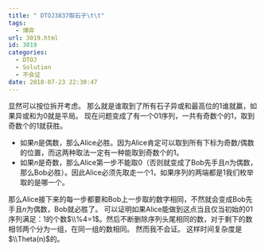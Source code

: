 ```yaml
---
title: " DTOJ3837取石子\t\t"
tags:
  - 博弈
url: 3019.html
id: 3019
categories:
  - DTOJ
  - Solution
  - 不会证
date: 2018-07-23 22:30:47
---
```


显然可以按位拆开考虑。 那么就是谁取到了所有石子异或和最高位的$1$谁就赢，如果异或和为$0$就是平局。 现在问题变成了有一个$01$序列，一共有奇数个的$1$，取到奇数个的$1$就获胜。

*   如果$n$是偶数，那么Alice必胜。因为Alice肯定可以取到所有下标为奇数/偶数的位置，而这两种取法一定有一种能取到奇数个的$1$。
*   如果$n$是奇数，那么Alice第一步不能取$0$（否则就变成了Bob先手且$n$为偶数，那么Bob必胜）。因此Alice必须先取走一个$1$，如果序列的两端都是$1$我们枚举取的是哪一个。

那么Alice接下来的每一步都要和Bob上一步取的数字相同，不然就会变成Bob先手且$n$为偶数，Bob就必胜了。 可以证明如果Alice能做到这点当且仅当初始的$01$序列满足：$1$的个数$\\%4=1$。然后不断删除序列头尾相同的数，对于剩下的数相邻两个分为一组，在同一组的数相同。 然而我不会证。 这样时间复杂度是$\\Theta(n)$的。